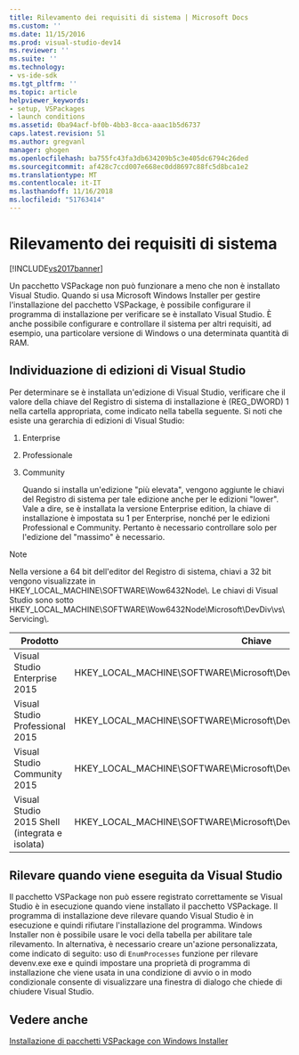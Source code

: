```yaml
---
title: Rilevamento dei requisiti di sistema | Microsoft Docs
ms.custom: ''
ms.date: 11/15/2016
ms.prod: visual-studio-dev14
ms.reviewer: ''
ms.suite: ''
ms.technology:
- vs-ide-sdk
ms.tgt_pltfrm: ''
ms.topic: article
helpviewer_keywords:
- setup, VSPackages
- launch conditions
ms.assetid: 0ba94acf-bf0b-4bb3-8cca-aaac1b5d6737
caps.latest.revision: 51
ms.author: gregvanl
manager: ghogen
ms.openlocfilehash: ba755fc43fa3db634209b5c3e405dc6794c26ded
ms.sourcegitcommit: af428c7ccd007e668ec0dd8697c88fc5d8bca1e2
ms.translationtype: MT
ms.contentlocale: it-IT
ms.lasthandoff: 11/16/2018
ms.locfileid: "51763414"
---
```

# <a name="detecting-system-requirements"></a>Rilevamento dei requisiti di sistema
[!INCLUDE[vs2017banner](../../includes/vs2017banner.md)]

Un pacchetto VSPackage non può funzionare a meno che non è installato Visual Studio. Quando si usa Microsoft Windows Installer per gestire l'installazione del pacchetto VSPackage, è possibile configurare il programma di installazione per verificare se è installato Visual Studio. È anche possibile configurare e controllare il sistema per altri requisiti, ad esempio, una particolare versione di Windows o una determinata quantità di RAM.  
  
## <a name="detecting-visual-studio-editions"></a>Individuazione di edizioni di Visual Studio  
 Per determinare se è installata un'edizione di Visual Studio, verificare che il valore della chiave del Registro di sistema di installazione è (REG_DWORD) 1 nella cartella appropriata, come indicato nella tabella seguente. Si noti che esiste una gerarchia di edizioni di Visual Studio:  
  
1. Enterprise  
  
2. Professionale  
  
3. Community  
  
   Quando si installa un'edizione "più elevata", vengono aggiunte le chiavi del Registro di sistema per tale edizione anche per le edizioni "lower". Vale a dire, se è installata la versione Enterprise edition, la chiave di installazione è impostata su 1 per Enterprise, nonché per le edizioni Professional e Community. Pertanto è necessario controllare solo per l'edizione del "massimo" è necessario.  
  
> [!NOTE]
>  Nella versione a 64 bit dell'editor del Registro di sistema, chiavi a 32 bit vengono visualizzate in HKEY_LOCAL_MACHINE\SOFTWARE\Wow6432Node\\. Le chiavi di Visual Studio sono sotto HKEY_LOCAL_MACHINE\SOFTWARE\Wow6432Node\Microsoft\DevDiv\vs\Servicing\\.  
  
|Prodotto|Chiave|  
|-------------|---------|  
|Visual Studio Enterprise 2015|HKEY_LOCAL_MACHINE\SOFTWARE\Microsoft\DevDiv\vs\Servicing\14.0\enterprise|  
|Visual Studio Professional 2015|HKEY_LOCAL_MACHINE\SOFTWARE\Microsoft\DevDiv\vs\Servicing\14.0\professional|  
|Visual Studio Community 2015|HKEY_LOCAL_MACHINE\SOFTWARE\Microsoft\DevDiv\vs\Servicing\14.0\community|  
|Visual Studio 2015 Shell (integrata e isolata)|HKEY_LOCAL_MACHINE\SOFTWARE\Microsoft\DevDiv\vs\Servicing\14.0\isoshell|  
  
## <a name="detecting-when-visual-studio-is-running"></a>Rilevare quando viene eseguita da Visual Studio  
 Il pacchetto VSPackage non può essere registrato correttamente se Visual Studio è in esecuzione quando viene installato il pacchetto VSPackage. Il programma di installazione deve rilevare quando Visual Studio è in esecuzione e quindi rifiutare l'installazione del programma. Windows Installer non è possibile usare le voci della tabella per abilitare tale rilevamento. In alternativa, è necessario creare un'azione personalizzata, come indicato di seguito: uso di `EnumProcesses` funzione per rilevare devenv.exe exe e quindi impostare una proprietà di programma di installazione che viene usata in una condizione di avvio o in modo condizionale consente di visualizzare una finestra di dialogo che chiede di chiudere Visual Studio.  
  
## <a name="see-also"></a>Vedere anche  
 [Installazione di pacchetti VSPackage con Windows Installer](../../extensibility/internals/installing-vspackages-with-windows-installer.md)


